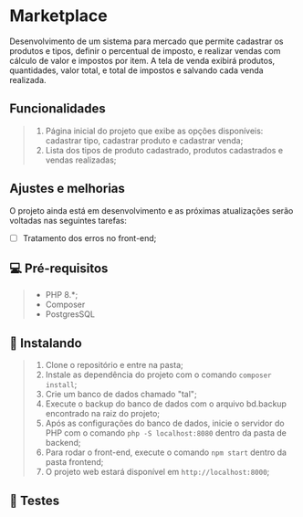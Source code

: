 # Marketplace

Desenvolvimento de um sistema para mercado que permite cadastrar os produtos e tipos, definir o percentual de imposto, e realizar vendas com cálculo de valor e impostos por item.
A tela de venda exibirá produtos, quantidades, valor total, e total de impostos e salvando cada venda realizada.

## Funcionalidades
> 1. Página inicial do projeto que exibe as opções disponíveis: cadastrar tipo, cadastrar produto e cadastrar venda;
> 2. Lista dos tipos de produto cadastrado, produtos cadastrados e vendas realizadas;

## Ajustes e melhorias

O projeto ainda está em desenvolvimento e as próximas atualizações serão voltadas nas seguintes tarefas:

- [ ] Tratamento dos erros no front-end;

## 💻 Pré-requisitos

>- PHP 8.*;
>- Composer
>- PostgresSQL

## 🚀 Instalando <marketplace-project>

> 1. Clone o repositório e entre na pasta;
> 2. Instale as dependência do projeto com o comando `composer install`;
> 3. Crie um banco de dados chamado "tal";
> 4. Execute o backup do banco de dados com o arquivo bd.backup encontrado na raiz do projeto;
> 5. Após as configurações do banco de dados, inicie o servidor do PHP com o comando `php -S localhost:8080` dentro da pasta de backend;
> 6. Para rodar o front-end, execute o comando `npm start` dentro da pasta frontend;
> 7. O projeto web estará disponível em `http://localhost:8000`;

## 🚀 Testes


